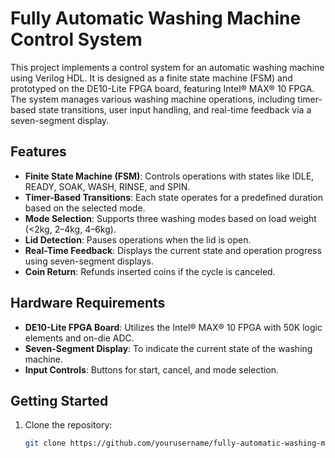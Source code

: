 # Fully Automatic Washing Machine Control System  

This project implements a control system for an automatic washing machine using Verilog HDL. It is designed as a finite state machine (FSM) and prototyped on the DE10-Lite FPGA board, featuring Intel® MAX® 10 FPGA. The system manages various washing machine operations, including timer-based state transitions, user input handling, and real-time feedback via a seven-segment display.

## Features  
- **Finite State Machine (FSM)**: Controls operations with states like IDLE, READY, SOAK, WASH, RINSE, and SPIN.  
- **Timer-Based Transitions**: Each state operates for a predefined duration based on the selected mode.  
- **Mode Selection**: Supports three washing modes based on load weight (<2kg, 2–4kg, 4–6kg).  
- **Lid Detection**: Pauses operations when the lid is open.  
- **Real-Time Feedback**: Displays the current state and operation progress using seven-segment displays.  
- **Coin Return**: Refunds inserted coins if the cycle is canceled.  

## Hardware Requirements  
- **DE10-Lite FPGA Board**: Utilizes the Intel® MAX® 10 FPGA with 50K logic elements and on-die ADC.  
- **Seven-Segment Display**: To indicate the current state of the washing machine.  
- **Input Controls**: Buttons for start, cancel, and mode selection.  

## Getting Started  
1. Clone the repository:  
   ```bash  
   git clone https://github.com/yourusername/fully-automatic-washing-machine.git  
